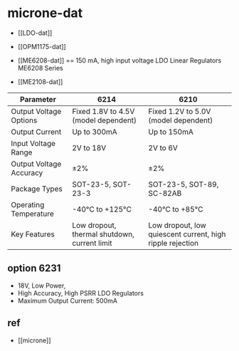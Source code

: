 
# microne-dat

- [[LDO-dat]]

- [[OPM1175-dat]] 

- [[ME6208-dat]] == 150 mA, high input voltage LDO Linear Regulators ME6208 Series


- [[ME2108-dat]] 


| **Parameter**           | 6214                                         | 6210                                                      |
| ----------------------- | -------------------------------------------- | --------------------------------------------------------- |
| Output Voltage Options  | Fixed 1.8V to 4.5V (model dependent)         | Fixed 1.2V to 5.0V (model dependent)                      |
| Output Current          | Up to 300mA                                  | Up to 150mA                                               |
| Input Voltage Range     | 2V to 18V                                    | 2V to 6V                                                  |
| Output Voltage Accuracy | ±2%                                          | ±2%                                                       |
| Package Types           | SOT-23-5, SOT-23-3                           | SOT-23-5, SOT-89, SC-82AB                                 |
| Operating Temperature   | -40°C to +125°C                              | -40°C to +85°C                                            |
| Key Features            | Low dropout, thermal shutdown, current limit | Low dropout, low quiescent current, high ripple rejection |



## option 6231 

- 18V, Low Power, 
- High Accuracy, High PSRR LDO Regulators
- Maximum Output Current: 500mA






## ref 

- [[microne]]